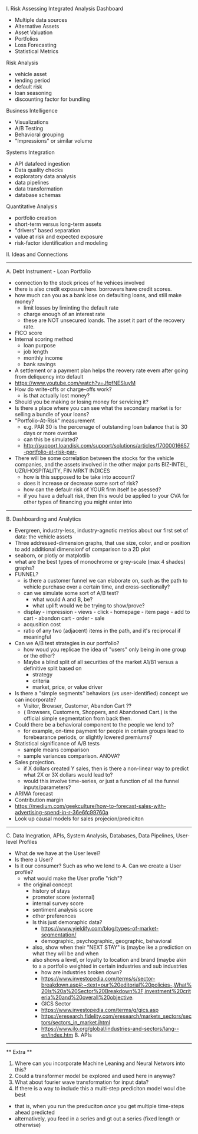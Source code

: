 I. Risk Assessing Integrated Analysis Dashboard

- Multiple data sources
- Alternative Assets
- Asset Valuation
- Portfolios
- Loss Forecasting
- Statistical Metrics

Risk Analysis

- vehicle asset
- lending period
- default risk
- loan seasoning
- discounting factor for bundling

Business Intelligence

- Visualizations
- A/B Testing
- Behavioral grouping
- "Impressions" or similar volume

Systems Integration

- API datafeed ingestion
- Data quality checks
- exploratory data analysis
- data pipelines
- data transformation
- database schemas

Quantitative Analysis

- portfolio creation
- short-term versus long-term assets
- "drivers" based separation
- value at risk and expected exposure
- risk-factor identification and modeling

II. Ideas and Connections

<hr>

A. Debt Instrument - Loan Portfolio
- connection to the stock prices of he vehices involved
- there is also credit exposure here. borrowers have credit scores.
- how much can you as a bank lose on defaulting loans, and still make money?
  - limit losses by liminting the default rate
  - charge enough of an interest rate
  - these are NOT unsecured loands. The asset it part of the recovery rate.
- FICO score
- Internal scoring method
   - loan purpose
   - job length
   - monthly income
   - bank savings
- A settlement or a payment plan helps the reovery rate evem after going from deliquency into default
- https://www.youtube.com/watch?v=JfpfNESluyM
- How do write-offs or charge-offs work?
  - is that actually lost money?
- Should you be making or losing money for servicing it?
- Is there a place where you can see what the secondary market is for selling a bundle of your loans?
- "Portfolio-At-Risk" measurement
  - e.g. PAR 30 is the percenage of outstanding loan balance that is 30 days or more overdue
  - can this be simulated?
  - http://support.loandisk.com/support/solutions/articles/17000016657-portfolio-at-risk-par-
- There will be some correlation between the stocks for the vehicle companies, and the assets involved in the other major parts BIZ-INTEL, UZR/HOSPITALITY, FIN MRKT INDICES
  - how is this supposed to be take into account?
  - does it increase or decrease some sort of risk?
  - how can the defaulr risk of YOUR firm itself be asessed?
  - if you have a defualt risk, then this would be applied to your CVA for other types of financing you might enter into 

<hr>

B. Dashboarding and Analytics
- Evergreen, industry-less, industry-agnotic metrics about our first set of data: the vehicle assets
- Three addressed-dimension graphs, that use size, color, and or position to add additional dimensionf of comparison to a 2D plot
- seaborn, or plotly or matplotlib
- what are the best types of monochrome or grey-scale (max 4 shades) graphs?
- FUNNEL?
  - is there a customer funnel we can elaborate on, such as the path to vehicle purchase over a certain time, and cross-sectionally?
  - can we simulate some sort of A/B test?
    - what would A and B, be?
    - what uplift would we be trying to show/prove?
  - display - impression - views - click - homepage - item page - add to cart - abandon cart - order - sale
  - acqusition cost
  - ratio of any two (adjacent) items in the path, and it's reciprocal if meaningful
- Can we A/B test strategies in our portfolio?
  - how woud you replicae the idea of "users" only being in one group or the other?
  - Maybe a blind split of all securities of the market A1/B1 versus a definitive split based on
    - strategy
    - criteria
    - market, price, or value driver
- Is there a "simple segments" behaviors (vs user-identified) concept we can incorporate?
  - Visitor, Browser, Customer, Abandon Cart ??
  - ( Browsers, Customers, Shoppers, and Abandoned Cart.) is the official simple segmentation from back then.
- Could there be a behavioral component to the people we lend to?
  - for example, on-time payment for people in certain groups lead to forebearance periods, or slightly lowered premiums?
- Statistical significance of A/B tests
  - sample means comparison
  - sample variances comparison. ANOVA?
- Sales projection.
  - if X dollars created Y sales, then is there a non-linear way to predict what 2X or 3X dollars would lead to?
  - would this involve time-series, or just a function of all the funnel inputs/parameters?
- ARIMA forecast
- Contribution margin
- https://medium.com/geekculture/how-to-forecast-sales-with-advertising-spend-in-r-36e6fc99760a
- Look up causal models for sales projecion/prediciton

<hr>

C. Data Inegration, APIs, System Analysis, Databases, Data Pipelines, User-level Profiles
- What de we have at the User level?
- Is there a User? 
- Is it our consumer? Such as who we lend to
A. Can we create a User profile?
  - what would make the User profie "rich"?
  - the original concept
    - history of stays
    - promoter score (external)
    - internal survey score
    - sentiment analysis score
    - other preferences
    - Is this just demoraphic data?
      - https://www.yieldify.com/blog/types-of-market-segmentation/
      - demographic, psychographic, geographic, behavioral
    - also, show when their "NEXT STAY" is (maybe ike a prediction on what they will be and when
    - also shows a level, or loyalty to location and brand (maybe akin to a a portfolio weighted in certain industries and sub industries
      - how are industries broken down?
      - https://www.investopedia.com/terms/s/sector-breakdown.asp#:~:text=our%20editorial%20policies-,What%20Is%20a%20Sector%20Breakdown%3F,investment%20criteria%20and%20overall%20objective.
      - GICS Sector
      - https://www.investopedia.com/terms/g/gics.asp
      - https://eresearch.fidelity.com/eresearch/markets_sectors/sectors/sectors_in_market.jhtml
      - https://www.ilo.org/global/industries-and-sectors/lang--en/index.htm
B. APIs


<hr>

** Extra **
1. Where can you incorporate Machine Leaning and Neural Networs into this?
1. Could a transformer model be explored and used here in anyway?
1. What about fourier wave transformation for input data?
1. If there is a way to include this a multi-step prediciton model woul dbe best
- that is, when you run the preduciton _once_ you get multiple time-steps ahead predicted
- alternatively, you feed in a series and gt out a series (fixed length or otherwise)
